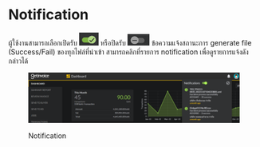 # Notification

ผู้ใช้งานสามารถเลือกเปิดรับ ![](<../.gitbook/assets/image (376).png>) หรือปิดรับ ![](<../.gitbook/assets/image (323).png>) ข้อความแจ้งสถานะการ generate file (Success/Fail) ของทุกไฟล์ที่นำเข้า สามารถคลิกที่รายการ notification เพื่อดูรายการแจ้งดังกล่าวได้

<figure><img src="../.gitbook/assets/image (347).png" alt=""><figcaption><p>Notification</p></figcaption></figure>
